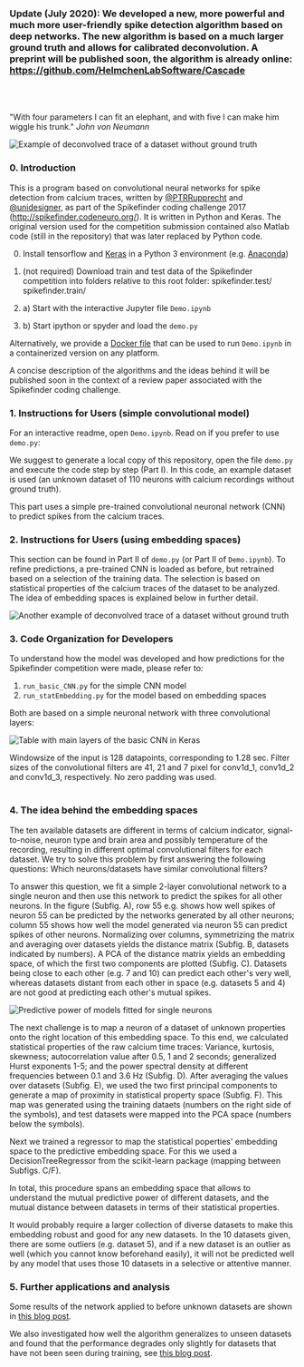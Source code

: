 ### Update (July 2020): We developed a new, more powerful and much more user-friendly spike detection algorithm based on deep networks. The new algorithm is based on a much larger ground truth and allows for calibrated deconvolution. A preprint will be published soon, the algorithm is already online: https://github.com/HelmchenLabSoftware/Cascade

<br/><br/> 

"With four parameters I can fit an elephant, and with five I can make him wiggle his trunk."
*John von Neumann*

![Example of deconvolved trace of a dataset without ground truth](https://github.com/PTRRupprecht/Spikefinder-Elephant/blob/master/figures/Stripe1.png)

### 0. Introduction

This is a program based on convolutional neural networks for spike detection from calcium traces, written by [@PTRRupprecht](https://github.com/PTRRupprecht) and [@unidesigner](https://github.com/unidesigner), as part of the Spikefinder coding challenge 2017 (http://spikefinder.codeneuro.org/). It is written in Python and Keras. The original version used for the competition submission contained also Matlab code (still in the repository) that was later replaced by Python code.


0. Install tensorflow and [Keras](https://keras.io/) in a Python 3 environment (e.g. [Anaconda]( https://www.continuum.io/downloads))

1. (not required) Download train and test data of the Spikefinder competition into folders relative to this root folder:
    spikefinder.test/
    spikefinder.train/

2. a) Start with the interactive Jupyter file `Demo.ipynb`

2. b) Start ipython or spyder and load the `demo.py`

Alternatively, we provide a [Docker file](/docker/) that can be used to run `Demo.ipynb` in a containerized version on any platform.

A concise description of the algorithms and the ideas behind it will be published soon in the context of a review paper associated with the Spikefinder coding challenge.

### 1. Instructions for Users (simple convolutional model)

For an interactive readme, open `Demo.ipynb`. Read on if you prefer to use `demo.py`:

We suggest to generate a local copy of this repository, open the file `demo.py` and execute the code step by step (Part I). In this code, an example dataset is used (an unknown dataset of 110 neurons with calcium recordings without ground truth).

This part uses a simple pre-trained convolutional neuronal network (CNN) to predict spikes from the calcium traces. 

### 2. Instructions for Users (using embedding spaces)

This section can be found in Part II of `demo.py` (or Part II of `Demo.ipynb`). To refine predictions, a pre-trained CNN is loaded as before, but retrained based on a selection of the training data. The selection is based on statistical properties of the calcium traces of the dataset to be analyzed. The idea of embedding spaces is explained below in further detail.

![Another example of deconvolved trace of a dataset without ground truth](https://github.com/PTRRupprecht/Spikefinder-Elephant/blob/master/figures/Stripe2.png)

### 3. Code Organization for Developers

To understand how the model was developed and how predictions for the Spikefinder competition were made, please refer to:

1) `run_basic_CNN.py` for the simple CNN model
2) `run_statEmbedding.py` for the model based on embedding spaces

Both are based on a simple neuronal network with three convolutional layers:

![Table with main layers of the basic CNN in Keras](https://github.com/PTRRupprecht/Spikefinder-Elephant/blob/master/figures/Figure4.png)

Windowsize of the input is 128 datapoints, corresponding to 1.28 sec. Filter sizes of the convolutional filters are 41, 21 and 7 pixel for conv1d_1, conv1d_2 and conv1d_3, respectively. No zero padding was used.
<br><br>

### 4. The idea behind the embedding spaces

The ten available datasets are different in terms of calcium indicator, signal-to-noise, neuron type and brain area and possibly temperature of the recording, resulting in different optimal convolutional filters for each dataset. We try to solve this problem by first answering the following questions: Which neurons/datasets have similar convolutional filters?

To answer this question, we fit a simple 2-layer convolutional network to a single neuron and then use this network to predict the spikes for all other neurons. In the figure (Subfig. A), row 55 e.g. shows how well spikes of neuron 55 can be predicted by the networks generated by all other neurons; column 55 shows how well the model generated via neuron 55 can predict spikes of other neurons.
Normalizing over columns, symmetrizing the matrix and averaging over datasets yields the distance matrix (Subfig. B, datasets indicated by numbers).
A PCA of the distance matrix yields an embedding space, of which the first two components are plotted (Subfig. C). Datasets being close to each other (e.g. 7 and 10) can predict each other's very well, whereas datasets distant from each other in space (e.g. datasets 5 and 4) are not good at predicting each other's mutual spikes.

![Predictive power of models fitted for single neurons](https://github.com/PTRRupprecht/Spikefinder-Elephant/blob/master/figures/EmbeddingSpaces_XX.jpg)

The next challenge is to map a neuron of a dataset of unknown properties onto the right location of this embedding space. To this end, we calculated statistical properties of the raw calcium time traces: Variance, kurtosis, skewness; autocorrelation value after 0.5, 1 and 2 seconds; generalized Hurst exponents 1-5; and the power spectral density at different frequencies between 0.1 and 3.6 Hz (Subfig. D). After averaging the values over datasets (Subfig. E), we used the two first principal components to generate a map of proximity in statistical property space (Subfig. F). This map was generated using the training dataets (numbers on the right side of the symbols), and test datasets were mapped into the PCA space (numbers below the symbols).

Next we trained a regressor to map the statistical poperties' embedding space to the predictive embedding space. For this we used a DecisionTreeRegressor from the scikit-learn package (mapping between Subfigs. C/F).

In total, this procedure spans an embedding space that allows to understand the mutual predictive power of different datasets, and the mutual distance between datasets in terms of their statistical properties.

It would probably require a larger collection of diverse datasets to make this embedding robust and good for any new datasets. In the 10 datasets given, there are some outliers (e.g. dataset 5), and if a new dataset is an outlier as well (which you cannot know beforehand easily), it will not be predicted well by any model that uses those 10 datasets in a selective or attentive manner.

### 5. Further applications and analysis

Some results of the network applied to before unknown datasets are shown in [this blog post](https://ptrrupprecht.wordpress.com/2017/08/01/a-convolutional-network-to-deconvolve-calcium-traces-living-in-an-embedding-space-of-statistical-properties/).

We also investigated how well the algorithm generalizes to unseen datasets and found that the performance degrades only slightly for datasets that have not been seen during training, see [this blog post](https://ptrrupprecht.wordpress.com/2018/06/23/how-well-do-cnns-for-spike-detection-generalize-to-unseen-datasets/).



